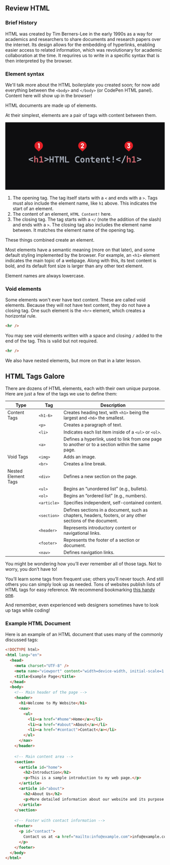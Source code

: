 ## Review HTML

### Brief History

HTML was created by Tim Berners-Lee in the early 1990s as a way for academics and researchers to share documents and research papers over the internet. Its design allows for the embedding of hyperlinks, enabling easier access to related information, which was revolutionary for academic collaboration at the time. It requrires us to write in a specific syntax that is then interpreted by the browser.

### Element syntax

We'll talk more about the HTML boilerplate you created soon; for now add everything between the `<body>` and `</body>` (or CodePen HTML panel). Content here will show up in the browser!

HTML documents are made up of elements.

At their simplest, elements are a pair of tags with content between them.

![Element Syntax](../html-assets/element-syntax.png)

1. The opening tag. The tag itself starts with a `<` and ends with a `>`. Tags must also include the element name, like `h1` above. This indicates the start of an element.
2. The content of an element, `HTML Content!` here.
3. The closing tag. The tag starts with a `</` (note the addition of the slash) and ends with a `>`. The closing tag also includes the element name between. It matches the element name of the opening tag.

These things combined create an element.

Most elements have a semantic meaning (more on that later), and some default styling implemented by the browser. For example, an `<h1>` element indicates the main topic of a webpage. Along with this, its text content is bold, and its default font size is larger than any other text element.

Element names are always lowercase.

### Void elements

Some elements won't ever have text content. These are called void elements. Because they will not have text content, they do not have a closing tag. One such element is the `<hr>` element, which creates a horizontal rule.

```html
<hr />
```

You may see void elements written with a space and closing `/` added to the end of the tag. This is valid but not required.

```html
<hr />
```

We also have nested elements, but more on that in a later lesson.

## HTML Tags Galore

There are dozens of HTML elements, each with their own unique purpose. Here are just a few of the tags we use to define them:

| Type                | Tag         | Description                                                                                                |
| ------------------- | ----------- | ---------------------------------------------------------------------------------------------------------- |
| Content Tags        | `<h1-6>`    | Creates heading text, with `<h1>` being the largest and `<h6>` the smallest.                               |
|                     | `<p>`       | Creates a paragraph of text.                                                                               |
|                     | `<li>`      | Indicates each list item inside of a `<ul>` or `<ol>`.                                                     |
|                     | `<a>`       | Defines a hyperlink, used to link from one page to another or to a section within the same page.           |
| Void Tags           | `<img>`     | Adds an image.                                                                                             |
|                     | `<br>`      | Creates a line break.                                                                                      |
| Nested Element Tags | `<div>`     | Defines a new section on the page.                                                                         |
|                     | `<ul>`      | Begins an “unordered list” (e.g., bullets).                                                                |
|                     | `<ol>`      | Begins an “ordered list” (e.g., numbers).                                                                  |
|                     | `<article>` | Specifies independent, self-contained content.                                                             |
|                     | `<section>` | Defines sections in a document, such as chapters, headers, footers, or any other sections of the document. |
|                     | `<header>`  | Represents introductory content or navigational links.                                                     |
|                     | `<footer>`  | Represents the footer of a section or document.                                                            |
|                     | `<nav>`     | Defines navigation links.                                                                                  |

You might be wondering how you’ll ever remember all of those tags. Not to worry, you don’t have to!

You’ll learn some tags from frequent use; others you’ll never touch. And still others you can simply look up as needed. Tons of websites publish lists of HTML tags for easy reference. We recommend bookmarking [this handy one](https://www.w3schools.com/tags/).

And remember, even experienced web designers sometimes have to look up tags while coding!

### Example HTML Document

Here is an example of an HTML document that uses many of the commonly discussed tags:

```html
<!DOCTYPE html>
<html lang="en">
  <head>
    <meta charset="UTF-8" />
    <meta name="viewport" content="width=device-width, initial-scale=1.0" />
    <title>Example Page</title>
  </head>
  <body>
    <!-- Main header of the page -->
    <header>
      <h1>Welcome to My Website</h1>
      <nav>
        <ul>
          <li><a href="#home">Home</a></li>
          <li><a href="#about">About</a></li>
          <li><a href="#contact">Contact</a></li>
        </ul>
      </nav>
    </header>

    <!-- Main content area -->
    <section>
      <article id="home">
        <h2>Introduction</h2>
        <p>This is a sample introduction to my web page.</p>
      </article>
      <article id="about">
        <h2>About Us</h2>
        <p>More detailed information about our website and its purpose.</p>
      </article>
    </section>

    <!-- Footer with contact information -->
    <footer>
      <p id="contact">
        Contact us at <a href="mailto:info@example.com">info@example.com</a>.
      </p>
    </footer>
  </body>
</html>
```
